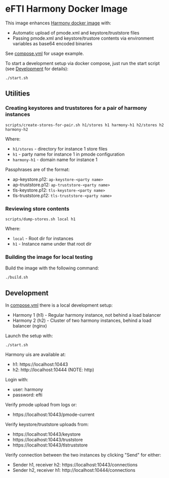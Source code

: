 # eFTI Harmony Docker Image

This image enhances
[Harmony docker image](https://github.com/nordic-institute/harmony-common/blob/main/packaging/ap/docker/Dockerfile)
with:

* Automatic upload of pmode.xml and keystore/truststore files
* Passing pmode.xml and keystore/trustore contents via environment variables as base64 encoded binaries

See [compose.yml](compose.yml) for usage example.

To start a development setup via docker compose, just run the start script (see [Development](#development) for details):
```shell
./start.sh
````

## Utilities

### Creating keystores and truststores for a pair of harmony instances
```shell
scripts/create-stores-for-pair.sh h1/stores h1 harmony-h1 h2/stores h2 harmony-h2
```

Where:
* `h1/stores` - directory for instance 1 store files
* `h1` - party name for instance 1 in pmode configuration
* `harmony-h1` - domain name for instance 1

Passphrases are of the format:
* ap-keystore.p12: `ap-keystore-<party name>`
* ap-truststore.p12: `ap-truststore-<party name>`
* tls-keystore.p12: `tls-keystore-<party name>`
* tls-truststore.p12: `tls-truststore-<party name>`

### Reviewing store contents
```shell
scripts/dump-stores.sh local h1
```

Where:
* `local` - Root dir for instances
* `h1` - Instance name under that root dir

### Building the image for local testing
Build the image with the following command:
```shell
./build.sh 
```

## Development

In [compose.yml](compose.yml) there is a local development setup:

* Harmony 1 (h1) - Regular harmony instance, not behind a load balancer
* Harmony 2 (h2) - Cluster of two harmony instances, behind a load balancer (nginx)

Launch the setup with:
```shell
./start.sh
```

Harmony uis are available at:
* h1: https://localhost:10443
* h2: http://localhost:10444 (NOTE: http)

Login with:
* user: harmony
* password: efti

Verify pmode upload from logs or:
* https://localhost:10443/pmode-current

Verify keystore/truststore uploads from:
* https://localhost:10443/keystore
* https://localhost:10443/truststore
* https://localhost:10443/tlstruststore

Verify connection between the two instances by clicking "Send" for either:
* Sender h1, receiver h2: https://localhost:10443/connections
* Sender h2, receiver h1: http://localhost:10444/connections
